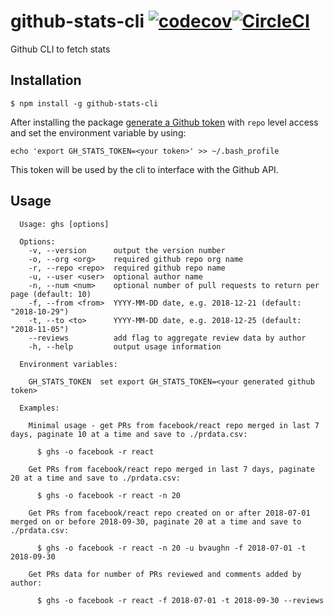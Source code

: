 # github-stats-cli [![codecov](https://codecov.io/gh/designjockey/github-stats-cli/branch/master/graph/badge.svg)](https://codecov.io/gh/designjockey/github-stats-cli)[![CircleCI](https://circleci.com/gh/designjockey/github-stats-cli/tree/master.svg?style=svg)](https://circleci.com/gh/designjockey/github-stats-cli/tree/master)

Github CLI to fetch stats

## Installation

```
$ npm install -g github-stats-cli
```

After installing the package [generate a Github token](https://github.com/settings/tokens) with `repo` level access and set the environment variable
by using:

```
echo 'export GH_STATS_TOKEN=<your token>' >> ~/.bash_profile
```

This token will be used by the cli to interface with the Github API.

## Usage

```
  Usage: ghs [options]

  Options:
    -v, --version      output the version number
    -o, --org <org>    required github repo org name
    -r, --repo <repo>  required github repo name
    -u, --user <user>  optional author name
    -n, --num <num>    optional number of pull requests to return per page (default: 10)
    -f, --from <from>  YYYY-MM-DD date, e.g. 2018-12-21 (default: "2018-10-29")
    -t, --to <to>      YYYY-MM-DD date, e.g. 2018-12-25 (default: "2018-11-05")
    --reviews          add flag to aggregate review data by author
    -h, --help         output usage information

  Environment variables:

    GH_STATS_TOKEN  set export GH_STATS_TOKEN=<your generated github token>

  Examples:

    Minimal usage - get PRs from facebook/react repo merged in last 7 days, paginate 10 at a time and save to ./prdata.csv:

      $ ghs -o facebook -r react

    Get PRs from facebook/react repo merged in last 7 days, paginate 20 at a time and save to ./prdata.csv:

      $ ghs -o facebook -r react -n 20

    Get PRs from facebook/react repo created on or after 2018-07-01 merged on or before 2018-09-30, paginate 20 at a time and save to ./prdata.csv:

      $ ghs -o facebook -r react -n 20 -u bvaughn -f 2018-07-01 -t 2018-09-30

    Get PRs data for number of PRs reviewed and comments added by author:

      $ ghs -o facebook -r react -f 2018-07-01 -t 2018-09-30 --reviews
```

